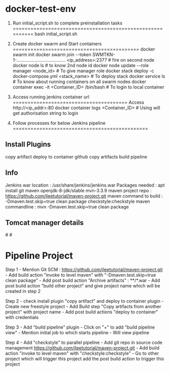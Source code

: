 docker-test-env
===============

1. Run initial_script.sh to complete preinstallation tasks
==========================================================
bash initial_script.sh


2. Create docker swarm and Start containers
===========================================
docker swarm init
docker swarm join --token SWMTKN-1-...................................... <ip_address>:2377 # fire on second node
docker node ls 										    # to know 2nd node id
docker node update --role manager <node_id>						    # To give manager role
docker stack deploy -c docker-compose.yml <stack_name>					    # To deploy stack
docker service ls 									    # To know about running containers on all swarm nodes
docker container exec -it <Container_ID> /bin/bash	    				    # To login to local container


3. Access running jenkins container url
=======================================
Access  http://<ip_addr>:80
docker container logs <Container_ID>  							    # Using will get authorisation string to login 


4. Follow processes for below Jenkins pipeline
==============================================

Install Plugins 
---------------
copy artifact
deploy to container
github
copy artifacts
build pipeline

Info
----
Jenkins war location	: /usr/share/jenkins/jenkins.war 
Packages needed		: apt install git maven openjdk-8-jdk/stable mvn-3.3.9
maven project repo	: https://github.com/jleetutorial/maven-project.git
maven command to build 	: -Dmaven.test.skip=true clean package checkstyle:checkstyle
maven commandline   	: mvn -Dmaven.test.skip=true clean package

Tomcat manager details
----------------------
#<role rolename="manager-gui"/>
#<user username="tomcat" password="tomcat" roles="manager-gui"/>


Pipeline Project
=============================
Step 1	- Mention Git SCM : https://github.com/jleetutorial/maven-project.git
	- Add build action "invoke to level maven" with "-Dmaven.test.skip=true clean package"
	- Add post build action "Archive artifacts" : **/*.war
	- Add post build action "build other project" and give project name which will be created in step 2

Step 2	- check install plugin "copy artifact" and deploy to container plugin
	- Create new freestyle project 
	- Add Build step "Copy artifacts from another project" with project name
	- Add post build actions "deploy to container" with credentials

Step 3  - Add "build pipeline" plugin
	- Click on "+" to add "build pipeline view"
	- Mention initial job to which starts pipeline
	- Will view pipeline

Step 4  - Add "checkstyle" to parallel pipeline
	- Add git repo in source code management https://github.com/jleetutorial/maven-project.git
	- Add build action "invoke to level maven" with "checkstyle:checkstyle"
	- Go to other project which will trigger this project add the post build action to trigger this project
   
